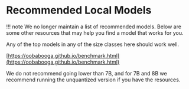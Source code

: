 # Recommended Local Models 

!!! note
    We no longer maintain a list of recommended models. Below are some other resources that may help you find a model that works for you.

Any of the top models in any of the size classes here should work well.

[https://oobabooga.github.io/benchmark.html](https://oobabooga.github.io/benchmark.html)

We do not recommend going lower than 7B, and for 7B and 8B we recommend running the unquantized version if you have the resources.